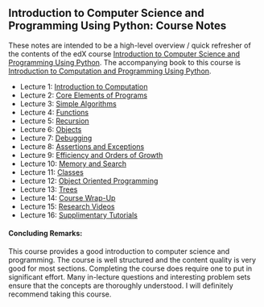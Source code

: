 ## Introduction to Computer Science and Programming Using Python: Course Notes

These notes are intended to be a high-level overview / quick refresher of the contents of the edX course
[Introduction to Computer Science and Programming Using Python](https://www.edx.org/course/introduction-computer-science-mitx-6-00-1x-6).
The accompanying book to this course is [Introduction to Computation and Programming Using Python](https://mitpress.mit.edu/index.php?q=books/introduction-computation-and-programming-using-python-0).

* Lecture  1: [Introduction to Computation](Lecture_Notes/Lecture_01.md)
* Lecture  2: [Core Elements of Programs](Lecture_Notes/Lecture_02.md)
* Lecture  3: [Simple Algorithms](Lecture_Notes/Lecture_03.md)
* Lecture  4: [Functions](Lecture_Notes/Lecture_04.md)
* Lecture  5: [Recursion](Lecture_Notes/Lecture_05.md)
* Lecture  6: [Objects](Lecture_Notes/Lecture_06.md)
* Lecture  7: [Debugging](Lecture_Notes/Lecture_07.md)
* Lecture  8: [Assertions and Exceptions](Lecture_Notes/Lecture_08.md)
* Lecture  9: [Efficiency and Orders of Growth](Lecture_Notes/Lecture_09.md)
* Lecture 10: [Memory and Search](Lecture_Notes/Lecture_10.md)
* Lecture 11: [Classes](Lecture_Notes/Lecture_11.md)
* Lecture 12: [Object Oriented Programming](Lecture_Notes/Lecture_12.md)
* Lecture 13: [Trees](Lecture_Notes/Lecture_13.md)
* Lecture 14: [Course Wrap-Up](Lecture_Notes/Lecture_14.md)
* Lecture 15: [Research Videos](Lecture_Notes/Lecture_15.md)
* Lecture 16: [Supplimentary Tutorials](Lecture_Notes/Lecture_16.md)

#### Concluding Remarks:
This course provides a good introduction to computer science and programming.
The course is well structured and the content quality is very good for most sections.
Completing the course does require one to put in significant effort.
Many in-lecture questions and interesting problem sets ensure that the concepts are thoroughly understood.
I will definitely recommend taking this course.  

